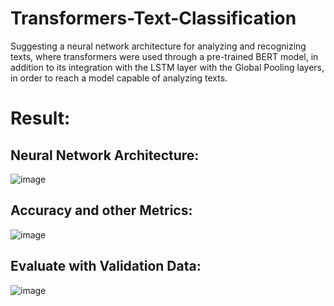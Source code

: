# Transformers-Text-Classification
Suggesting a neural network architecture for analyzing and recognizing texts, where transformers were used through a pre-trained BERT model, in addition to its integration with the LSTM layer with the Global Pooling layers, in order to reach a model capable of analyzing texts.
# Result:
## Neural Network Architecture:

![image](https://user-images.githubusercontent.com/108609519/184367055-1e1bb9c4-b5eb-446a-97f1-356ff0d90b73.png)

## Accuracy and other Metrics:
![image](https://user-images.githubusercontent.com/108609519/184367276-b61f256b-3004-498f-b38e-cdb0c3723430.png)
## Evaluate with Validation Data:
![image](https://user-images.githubusercontent.com/108609519/184367494-c14ad0a8-c546-487a-bd6d-213d86306086.png)

